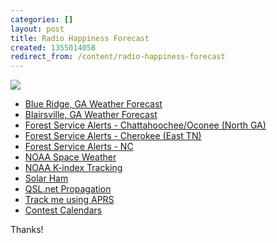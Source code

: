 ```yaml
---
categories: []
layout: post
title: Radio Happiness Forecast
created: 1355014058
redirect_from: /content/radio-happiness-forecast
---
```

<a href="http://www.hamqsl.com/solar.html" title="Click to add Solar-Terrestrial Data to your website!"><img src="http://www.hamqsl.com/solar101vhfper.php" /></a>

<ul>
  <li><a href="http://www.weather.com/weather/tenday/Blue+Ridge+GA+USGA0055" target="new">Blue Ridge, GA Weather Forecast</a></li>
  <li><a href="http://www.weather.com/weather/tenday/Blairsville+GA+USGA0052" target="new">Blairsville, GA Weather Forecast</a></li>
  <li><a href="http://www.fs.usda.gov/alerts/conf/alerts-notices" target="new">Forest Service Alerts - Chattahoochee/Oconee (North GA)</a></li>
  <li><a href="http://www.fs.usda.gov/alerts/cherokee/alerts-notices" target="new">Forest Service Alerts - Cherokee (East TN)</a></li>
  <li><a href="http://www.fs.usda.gov/alerts/nfsnc/alerts-notices" target="new">Forest Service Alerts - NC</a></li>
  <li><a href="http://www.swpc.noaa.gov/communities/space-weather-enthusiasts" target="new">NOAA Space Weather</a></li>
  <li><a href="http://www.swpc.noaa.gov/alerts/k-index.html" target="new">NOAA K-index Tracking</a></li>
  <li><a href="http://www.solarham.net/index.htm">Solar Ham</a></li>
  <li><a href="http://dx.qsl.net/propagation/" target="new">QSL.net Propagation</a></li>
  <li><a href="http://aprs.fi/#!mt=roadmap&z=11&call=a%2FK4KPK-7%2Ca%2FK4KPK-5&timerange=86400&tail=43200">Track me using APRS</a></li>
  <li><a href="http://k4kpk.com/content/sota-avoid-contests">Contest Calendars</a></li>
</ul>

Thanks!
